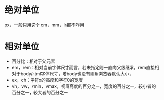 # 绝对单位
px，一般只用这个
cm，mm，in都不咋用
# 相对单位
* 百分比：相对于父元素
* em，rem：相对当前字体尺寸而言，若未指定则一直向父级继承，rem直接相对于body/html字体尺寸，若body也没有则用浏览器默认大小，
* ex，ch：字符x的高度和字符0的宽度
* vh，vw，vmin，vmax，视窗高度的百分之一，宽度的百分之一，较小者的百分之一，较大者的百分之一